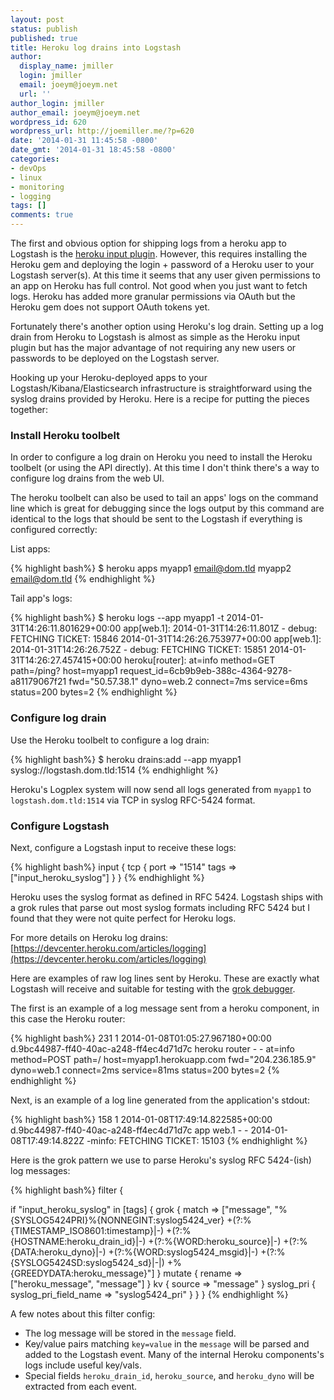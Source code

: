 ```yaml
---
layout: post
status: publish
published: true
title: Heroku log drains into Logstash
author:
  display_name: jmiller
  login: jmiller
  email: joeym@joeym.net
  url: ''
author_login: jmiller
author_email: joeym@joeym.net
wordpress_id: 620
wordpress_url: http://joemiller.me/?p=620
date: '2014-01-31 11:45:58 -0800'
date_gmt: '2014-01-31 18:45:58 -0800'
categories:
- devOps
- linux
- monitoring
- logging
tags: []
comments: true
---
```

The first and obvious option for shipping logs from a heroku app to Logstash is the [heroku input plugin](http://logstash.net/docs/1.3.3/inputs/heroku). However, this requires installing the Heroku gem and deploying the login + password of a Heroku user to your Logstash server(s). At this time it seems that any user given permissions to an app on Heroku has full control. Not good when you just want to fetch logs. Heroku has added more granular permissions via OAuth but the Heroku gem does not support OAuth tokens yet.

Fortunately there's another option using Heroku's log drain. Setting up a log drain from Heroku to Logstash is almost as simple as the Heroku input plugin but has the major advantage of not requiring any new users or passwords to be deployed on the Logstash server.

<!--more-->

Hooking up your Heroku-deployed apps to your Logstash/Kibana/Elasticsearch infrastructure is straightforward using the syslog drains provided by Heroku. Here is a recipe for putting the pieces together:

### Install Heroku toolbelt

In order to configure a log drain on Heroku you need to install the Heroku toolbelt (or using the API directly). At this time I don't think there's a way to configure log drains from the web UI.

The heroku toolbelt can also be used to tail an apps' logs on the command line which is great for debugging since the logs output by this command are identical to the logs that should be sent to the Logstash if everything is configured correctly:

List apps:

{% highlight bash%}
$ heroku apps
myapp1 email@dom.tld
myapp2 email@dom.tld
{% endhighlight %}

Tail app's logs:

{% highlight bash%}
$ heroku logs --app myapp1 -t
2014-01-31T14:26:11.801629+00:00 app[web.1]: 2014-01-31T14:26:11.801Z - debug: FETCHING TICKET: 15846
2014-01-31T14:26:26.753977+00:00 app[web.1]: 2014-01-31T14:26:26.752Z - debug: FETCHING TICKET: 15851
2014-01-31T14:26:27.457415+00:00 heroku[router]: at=info method=GET path=/ping? host=myapp1 request_id=6cb9b9eb-388c-4364-9278-a81179067f21 fwd="50.57.38.1" dyno=web.2 connect=7ms service=6ms status=200 bytes=2
{% endhighlight %}

### Configure log drain

Use the Heroku toolbelt to configure a log drain:

{% highlight bash%}
$ heroku drains:add --app myapp1 syslog://logstash.dom.tld:1514
{% endhighlight %}

Heroku's Logplex system will now send all logs generated from `myapp1` to `logstash.dom.tld:1514` via TCP in syslog RFC-5424 format.

### Configure Logstash

Next, configure a Logstash input to receive these logs:

{% highlight bash%}
input {
    tcp {
        port => "1514"
        tags => ["input_heroku_syslog"]
    }
}
{% endhighlight %}

Heroku uses the syslog format as defined in RFC 5424. Logstash ships with a grok rules that parse out most syslog formats including RFC 5424 but I found that they were not quite perfect for Heroku logs.

For more details on Heroku log drains: [https://devcenter.heroku.com/articles/logging](https://devcenter.heroku.com/articles/logging)

Here are examples of raw log lines sent by Heroku. These are exactly what Logstash will receive and suitable for testing with the [grok debugger](http://grokdebug.herokuapp.com/).

The first is an example of a log message sent from a heroku component, in this case the Heroku router:

{% highlight bash%}
231 1 2014-01-08T01:05:27.967180+00:00 d.9bc44987-ff40-40ac-a248-ff4ec4d71d7c heroku router - - at=info method=POST path=/ host=myapp1.herokuapp.com fwd="204.236.185.9" dyno=web.1 connect=2ms service=81ms status=200 bytes=2
{% endhighlight %}

Next, is an example of a log line generated from the application's stdout:

{% highlight bash%}
158 1 2014-01-08T17:49:14.822585+00:00 d.9bc44987-ff40-40ac-a248-ff4ec4d71d7c app web.1 - - 2014-01-08T17:49:14.822Z -minfo: FETCHING TICKET: 15103
{% endhighlight %}

Here is the grok pattern we use to parse Heroku's syslog RFC 5424-(ish) log messages:

{% highlight bash%}
filter {


  if "input_heroku_syslog" in [tags] {
    grok {
      match => ["message", "%{SYSLOG5424PRI}%{NONNEGINT:syslog5424_ver} +(?:%{TIMESTAMP_ISO8601:timestamp}|-) +(?:%{HOSTNAME:heroku_drain_id}|-) +(?:%{WORD:heroku_source}|-) +(?:%{DATA:heroku_dyno}|-) +(?:%{WORD:syslog5424_msgid}|-) +(?:%{SYSLOG5424SD:syslog5424_sd}|-|) +%{GREEDYDATA:heroku_message}"]
    }
    mutate { rename => ["heroku_message", "message"] }
    kv { source => "message" }
    syslog_pri { syslog_pri_field_name => "syslog5424_pri" }
  }
}
{% endhighlight %}

A few notes about this filter config:

- The log message will be stored in the `message` field.
- Key/value pairs matching `key=value` in the `message` will be parsed and added to the Logstash event. Many of the internal Heroku components's logs include useful key/vals.
- Special fields `heroku_drain_id`, `heroku_source`, and `heroku_dyno` will be extracted from each event.
